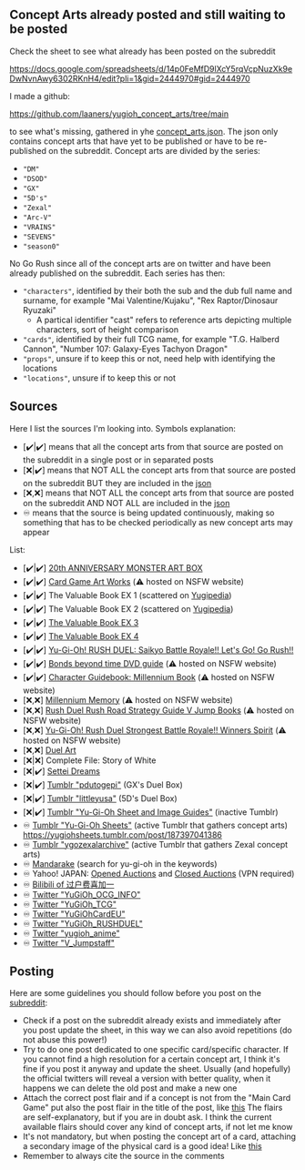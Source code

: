 ## Concept Arts already posted and still waiting to be posted

Check the sheet to see what already has been posted on the subreddit

https://docs.google.com/spreadsheets/d/14p0FeMfD9lXcY5rqVcpNuzXk9eDwNvnAwy6302RKnH4/edit?pli=1&gid=2444970#gid=2444970

I made a github:

https://github.com/laaners/yugioh_concept_arts/tree/main

to see what's missing, gathered in yhe [concept_arts.json](concept_arts.json). The json only contains concept arts that have yet to be published or have to be re-published on the subreddit. Concept arts are divided by the series:
- `"DM"`
- `"DSOD"`
- `"GX"`
- `"5D's"`
- `"Zexal"`
- `"Arc-V"`
- `"VRAINS"`
- `"SEVENS"`
- `"season0"`

No Go Rush since all of the concept arts are on twitter and have been already published on the subreddit. Each series has then:

- `"characters"`, identified by their both the sub and the dub full name and surname, for example "Mai Valentine/Kujaku", "Rex Raptor/Dinosaur Ryuzaki"
    - A partical identifier "cast" refers to reference arts depicting multiple characters, sort of height comparison
- `"cards"`, identified by their full TCG name, for example "T.G. Halberd Cannon", "Number 107: Galaxy-Eyes Tachyon Dragon"
- `"props"`, unsure if to keep this or not, need help with identifying the locations
- `"locations"`, unsure if to keep this or not 

## Sources
Here I list the sources I'm looking into. Symbols explanation:

- [✔️|✔️] means that all the concept arts from that source are posted on the subreddit in a single post or in separated posts
- [❌|✔️] means that NOT ALL the concept arts from that source are posted on the subreddit BUT they are included in the [json](concept_arts.json)
- [❌,❌] means that NOT ALL the concept arts from that source are posted on the subreddit AND NOT ALL are included in the [json](concept_arts.json)
- ♾️ means that the source is being updated continuously, making so something that has to be checked periodically as new concept arts may appear

List:

- [✔️|✔️] [20th ANNIVERSARY MONSTER ART BOX](https://www.reddit.com/r/yugiohconceptart/comments/10xgqw7/20th_anniversary_monster_art_box/)
- [✔️|✔️] [Card Game Art Works](https://e-hentai.org/g/2855233/4437a1cae2/) (⚠️ hosted on NSFW website)
- [✔️|✔️] The Valuable Book EX 1 (scattered on [Yugipedia](https://yugipedia.com/wiki/File:MachinaResavenger-ConceptArt.png))
- [✔️|✔️] The Valuable Book EX 2 (scattered on [Yugipedia](https://yugipedia.com/wiki/File:ExosisterMikailis-ConceptArt.png))
- [✔️|✔️] [The Valuable Book EX 3](https://t.bilibili.com/783358131838124054)
- [✔️|✔️] [The Valuable Book EX 4](https://www.bilibili.com/read/cv33590577/?spm_id_from=333.999.0.0)
- [✔️|✔️] [Yu-Gi-Oh! RUSH DUEL: Saikyo Battle Royale!! Let's Go! Go Rush!!](https://www.bilibili.com/read/cv21804348?spm_id_from=333.999.0.0)
- [✔️|✔️] [Bonds beyond time DVD guide](https://e-hentai.org/g/379302/33c898149e/) (⚠️ hosted on NSFW website)
- [✔️|✔️] [Character Guidebook: Millennium Book](https://e-hentai.org/g/2215814/8264c66df2/) (⚠️ hosted on NSFW website)
- [❌,❌] [Millennium Memory](https://e-hentai.org/g/2215813/2b5b87a74d/) (⚠️ hosted on NSFW website)
- [❌,❌] [Rush Duel Rush Road Strategy Guide V Jump Books](https://e-hentai.org/g/2026484/f89ee009b4/) (⚠️ hosted on NSFW website)
- [❌,❌] [Yu-Gi-Oh! Rush Duel Strongest Battle Royale!! Winners Spirit](https://e-hentai.org/g/2026495/39e940e29a/) (⚠️ hosted on NSFW website)
- [❌,❌] [Duel Art](https://e-hentai.org/g/1856030/0142517e44/?p=1)
- [❌|❌] Complete File: Story of White
- [❌|✔️] [Settei Dreams](https://setteidreams.net/settei/)
- [❌|✔️] [Tumblr "pdutogepi"](https://pdutogepi.tumblr.com/post/708284228679368704/yu-gi-oh-duel-monsters-gx-duel-box-12-booklet) (GX's Duel Box)
- [❌|✔️] [Tumblr "littleyusa"](https://www.tumblr.com/littleyusa/737571039057428480/yu-gi-oh-5ds-duel-boxs-6) (5D's Duel Box)
- [❌|✔️] [Tumblr "Yu-Gi-Oh Sheet and Image Guides"](https://yugioh-sheets-blog.tumblr.com) (inactive Tumblr)
- ♾️ [Tumblr "Yu-Gi-Oh Sheets"](https://yugiohsheets.tumblr.com/post/187397041386) (active Tumblr that gathers concept arts)
https://yugiohsheets.tumblr.com/post/187397041386
- ♾️ [Tumblr "ygozexalarchive"](https://www.tumblr.com/ygozexalarchive/738781723045806080/the-zexal-animation-material-mega-archive-is-now?source=share) (active Tumblr that gathers Zexal concept arts)
- ♾️ [Mandarake](https://ekizo.mandarake.co.jp/auction/item/itemsListEn.html?te-uniquekey=18941539b26) (search for yu-gi-oh in the keywords)
- ♾️ Yahoo! JAPAN: [Opened Auctions](https://auctions.yahoo.co.jp/closedsearch/closedsearch?p=遊戯王+設定&va=遊戯王+設定&b=1&n=50) and [Closed Auctions](https://auctions.yahoo.co.jp/search/search?p=遊戯王+設定&va=遊戯王+設定&fixed=3&is_postage_mode=1&dest_pref_code=13&exflg=1&b=1&n=50) (VPN required)
- ♾️ [Bilibili of 过户费喜加一](https://space.bilibili.com/11256317/search/dynamic?keyword=游戏王)
- ♾️ [Twitter "YuGiOh_OCG_INFO"](https://twitter.com/YuGiOh_OCG_INFO/status/1248490898616283145?t=DzZObFdMKWCryUK79ygFGQ&s=19)
- ♾️ [Twitter "YuGiOh_TCG"](https://twitter.com/YuGiOh_TCG/status/1356980766006276096)
- ♾️ [Twitter "YuGiOhCardEU"](https://twitter.com/YuGiOhCardEU/status/1434909372564525057)
- ♾️ [Twitter "YuGiOh_RUSHDUEL"](https://twitter.com/YuGiOh_RUSHDUEL/status/1438459397466959874)
- ♾️ [Twitter "yugioh_anime"](https://twitter.com/yugioh_anime/status/1589028787177619461)
- ♾️ [Twitter "V_Jumpstaff"](https://x.com/V_Jumpstaff)

## Posting
Here are some guidelines you should follow before you post on the [subreddit](https://new.reddit.com/r/yugiohconceptart/):
- Check if a post on the subreddit already exists and immediately after you post update the sheet, in this way we can also avoid repetitions (do not abuse this power!)
- Try to do one post dedicated to one specific card/specific character. If you cannot find a high resolution for a certain concept art, I think it's fine if you post it anyway and update the sheet. Usually (and hopefully) the official twitters will reveal a version with better quality, when it happens we can delete the old post and make a new one
- Attach the correct post flair and if a concept is not from the "Main Card Game" put also the post flair in the title of the post, like [this](https://www.reddit.com/r/yugiohconceptart/comments/136xag2/rush_duel_amabie/?utm_source=share&utm_medium=web2x&context=3)
The flairs are self-explanatory, but if you are in doubt ask. I think the current available flairs should cover any kind of concept arts, if not let me know
- It's not mandatory, but when posting the concept art of a card, attaching a secondary image of the physical card is a good idea! Like [this](https://www.reddit.com/r/yugiohconceptart/comments/136xag2/rush_duel_amabie/?utm_source=share&utm_medium=web2x&context=3)
- Remember to always cite the source in the comments